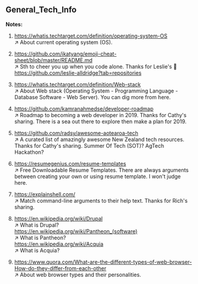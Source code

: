 ## General_Tech_Info     

**Notes:**      

1. https://whatis.techtarget.com/definition/operating-system-OS          
:arrow_upper_right: About current operating system (OS).     

2. https://github.com/ikatyang/emoji-cheat-sheet/blob/master/README.md    
:arrow_upper_right: Sth to cheer you up when you code alone. Thanks for Leslie's :eyes: https://github.com/leslie-alldridge?tab=repositories     

3. https://whatis.techtarget.com/definition/Web-stack      
:arrow_upper_right: About Web stack (Operating System - Programming Language - Database Software - Web Server). You can dig more from here.         

4. https://github.com/kamranahmedse/developer-roadmap      
:arrow_upper_right: Roadmap to becoming a web developer in 2019. Thanks for Cathy's sharing. There is a sea out there to explore then make a plan for 2019.    

5. https://github.com/radsy/awesome-aotearoa-tech    
:arrow_upper_right:  A curated list of amazingly awesome New Zealand tech resources. Thanks for Cathy's sharing. Summer Of Tech (SOT)? AgTech Hackathon?     

6. https://resumegenius.com/resume-templates  
:arrow_upper_right: Free Downloadable Resume Templates. There are always arguments between creating your own or using resume template. I won't judge here.  

7. https://explainshell.com/        
:arrow_upper_right: Match command-line arguments to their help text. Thanks for Rich's sharing.        

8. https://en.wikipedia.org/wiki/Drupal      
:arrow_upper_right: What is Drupal?       
   https://en.wikipedia.org/wiki/Pantheon_(software)       
:arrow_upper_right: What is Pantheon?   
   https://en.wikipedia.org/wiki/Acquia    
:arrow_upper_right: What is Acquia?    

9. https://www.quora.com/What-are-the-different-types-of-web-browser-How-do-they-differ-from-each-other   
:arrow_upper_right: About web browser types and their personalities.    